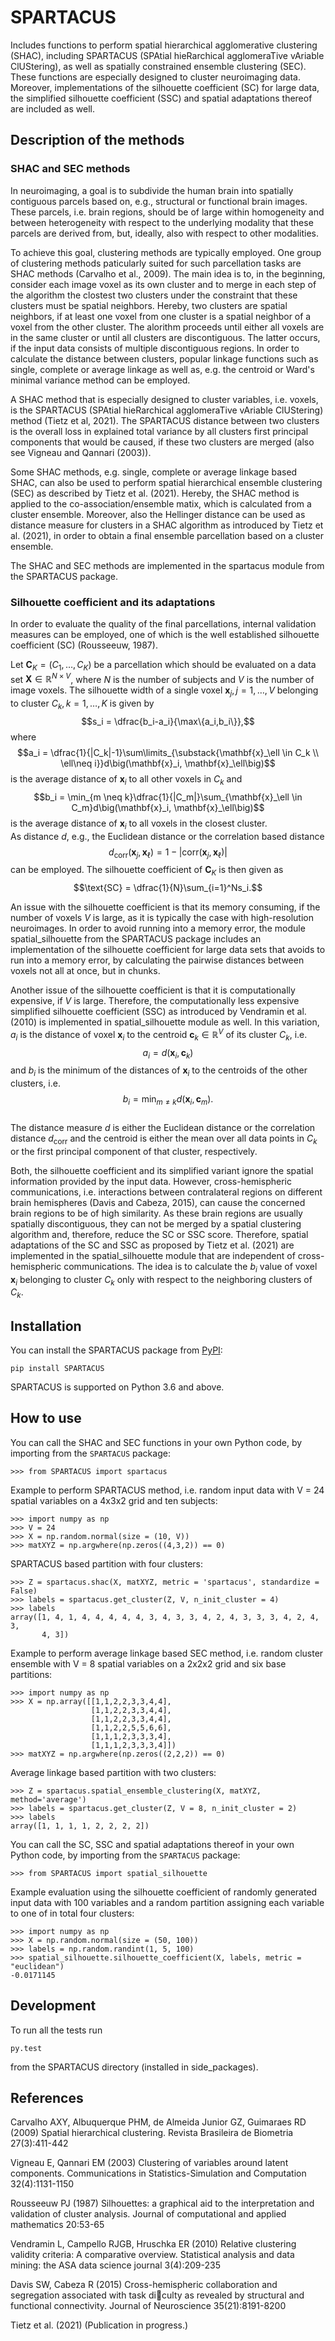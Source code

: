 # SPARTACUS
Includes functions to perform spatial hierarchical agglomerative clustering (SHAC),
including SPARTACUS (SPAtial hieRarchical agglomeraTive vAriable ClUStering), 
as well as spatially constrained ensemble clustering (SEC). These functions are 
especially designed to cluster neuroimaging data. Moreover, implementations of 
the silhouette coefficient (SC) for large data, the simplified silhouette 
coefficient (SSC) and spatial adaptations thereof are included as well. 

## Description of the methods

### SHAC and SEC methods 

In neuroimaging, a goal is to subdivide the human brain into spatially contiguous 
parcels based on, e.g., structural or functional brain images.
These parcels, i.e. brain regions, should be of large within homogeneity and between 
heterogeneity with respect to the underlying modality that these 
parcels are derived from, but, ideally, also with respect to other modalities.

To achieve this goal, clustering methods are typically employed. One group of 
clustering methods paticularly suited for such parcellation tasks are SHAC methods
(Carvalho et al., 2009). 
The main idea is to, in the beginning, consider each image voxel as its own cluster
and to merge in each step of the algorithm the clostest two clusters under the
constraint that these clusters must be spatial neighbors. Hereby, two clusters are 
spatial neighbors, if at least one voxel from one cluster is a spatial neighbor 
of a voxel from the other cluster. The alorithm proceeds until either all voxels are 
in the same cluster or until all clusters are discontiguous. The latter occurs,
if the input data consists of multiple discontiguous regions. In order to calculate
the distance between clusters, popular linkage functions such as single, complete 
or average linkage as well as, e.g. the centroid or Ward's minimal variance method
can be employed.

A SHAC method that is especially designed to cluster variables, i.e. voxels, is the SPARTACUS 
(SPAtial hieRarchical agglomeraTive vAriable ClUStering) method (Tietz et al, 2021).
The SPARTACUS distance between two clusters is the overall loss in explained 
total variance by all clusters first principal components that would be caused, 
if these two clusters are merged (also see Vigneau and Qannari (2003)).

Some SHAC methods, e.g. single, complete or average linkage based SHAC, can also 
be used to perform spatial hierarchical ensemble clustering (SEC) as described 
by Tietz et al. (2021). Hereby, the SHAC method is applied to the co-association/ensemble
matix, which is calculated from a cluster ensemble. Moreover, also the Hellinger 
distance can be used as distance measure for clusters in a SHAC algorithm as 
introduced by Tietz et al. (2021), in order to obtain a final ensemble parcellation 
based on a cluster ensemble. 

The SHAC and SEC methods are implemented in the spartacus module from the SPARTACUS
package.

### Silhouette coefficient and its adaptations

In order to evaluate the quality of the final parcellations, internal validation
measures can be employed, one of which is the well established silhouette 
coefficient (SC) (Rousseeuw, 1987). 

Let $\mathbf{C}_K=(C_1,\ldots,C_K)$ be a parcellation which should be evaluated 
on a data set $\mathbf{X}\in \mathbb{R}^{N\times V}$, where $N$ is the number of 
subjects and $V$ is the number of image voxels. The silhouette width of a single 
voxel $\mathbf{x}_j, j=1,\ldots,V$ belonging to cluster $C_k, k=1,\ldots,K$ 
is given by
$$s_i = \dfrac{b_i-a_i}{\max\{a_i,b_i\}},$$
where
$$a_i = \dfrac{1}{|C_k|-1}\sum\limits_{\substack{\mathbf{x}_\ell \in C_k \\ \ell\neq i}}d\big(\mathbf{x}_i, \mathbf{x}_\ell\big)$$
is the average distance of $\mathbf{x}_i$ to all other voxels in $C_k$ and 
$$b_i = \min_{m \neq k}\dfrac{1}{|C_m|}\sum_{\mathbf{x}_\ell \in C_m}d\big(\mathbf{x}_i, \mathbf{x}_\ell\big)$$
is the average distance of $\mathbf{x}_i$ to all voxels in the closest cluster.  
As distance $d$, e.g., the Euclidean distance or the correlation based distance
$$d_\text{corr}(\mathbf{x}_j,\mathbf{x}_\ell)=1-|\text{corr}(\mathbf{x}_j,\mathbf{x}_\ell)|$$ 
can be employed. 
The silhouette coefficient of $\mathbf{C}_K$ is then given as
$$\text{SC} = \dfrac{1}{N}\sum_{i=1}^Ns_i.$$

An issue with the silhouette coefficient is that its memory consuming, if the 
number of voxels $V$ is large, as it is typically the case with high-resolution 
neuroimages. In order to avoid running into a memory error, the module 
spatial_silhouette from the SPARTACUS package includes an implementation 
of the silhouette coefficient for large data sets that avoids to run into a memory 
error, by calculating the pairwise distances between voxels not all at once, but 
in chunks. 

Another issue of the silhouette coefficient is that it is computationally expensive,
if $V$ is large. Therefore, the computationally less expensive simplified silhouette 
coefficient (SSC) as introduced by Vendramin et al. (2010) is implemented in 
spatial_silhouette module as well.
In this variation, $a_i$ is the distance of voxel $\mathbf{x}_i$ to the 
centroid $\mathbf{c}_k \in \mathbb{R}^V$ of its cluster $C_k$, i.e.
$$a_i = d(\mathbf{x}_i, \mathbf{c}_k)$$
and $b_i$ is the minimum of the distances of $\mathbf{x}_i$ to the centroids 
of the other clusters, i.e.
$$b_i = \min_{m\neq k}d(\mathbf{x}_i,  \mathbf{c}_m).$$  
The distance measure $d$ is either the Euclidean distance or the correlation
distance $d_\text{corr}$ and the centroid is either the mean over all data points 
in $C_k$ or the first principal component of that cluster, respectively.   

Both, the silhouette coefficient and its simplified variant ignore the spatial 
information provided by the input data. However, cross-hemispheric communications,
i.e. interactions between contralateral regions on different brain hemispheres
(Davis and Cabeza, 2015), can cause the concerned brain regions to be of high 
similarity. As these brain regions are usually spatially discontiguous, they can
not be merged by a spatial clustering algorithm and, therefore, reduce the
SC or SSC score. Therefore, spatial adaptations of the SC and SSC as proposed 
by Tietz et al. (2021) are implemented in the spatial_silhouette module that are 
independent of cross-hemispheric communications. The idea is to calculate 
the $b_i$ value of voxel $\mathbf{x}_i$ belonging to cluster $C_k$ only with 
respect to the neighboring clusters of $C_k$. 


## Installation

You can install the SPARTACUS package from [PyPI](https://pypi.org/project/SPARTACUS/):

    pip install SPARTACUS

SPARTACUS is supported on Python 3.6 and above.

## How to use

You can call the SHAC and SEC functions in your own Python code, by importing 
from the `SPARTACUS` package:

    >>> from SPARTACUS import spartacus

Example to perform SPARTACUS method, i.e. random input data with V = 24 spatial 
variables on a 4x3x2 grid and ten subjects:
    
    >>> import numpy as np
    >>> V = 24
    >>> X = np.random.normal(size = (10, V))
    >>> matXYZ = np.argwhere(np.zeros((4,3,2)) == 0)
    
SPARTACUS based partition with four clusters:
        
    >>> Z = spartacus.shac(X, matXYZ, metric = 'spartacus', standardize = False)
    >>> labels = spartacus.get_cluster(Z, V, n_init_cluster = 4)
    >>> labels
    array([1, 4, 1, 4, 4, 4, 4, 4, 3, 4, 3, 3, 4, 2, 4, 3, 3, 3, 4, 2, 4, 3, 
           4, 3])
           
Example to perform average linkage based SEC method, i.e. random cluster ensemble 
with V = 8 spatial variables on a 2x2x2 grid and six base partitions:           
    
    >>> import numpy as np    
    >>> X = np.array([[1,1,2,2,3,3,4,4],
                      [1,1,2,2,3,3,4,4],
                      [1,1,2,2,3,3,4,4],
                      [1,1,2,2,5,5,6,6],
                      [1,1,1,2,3,3,3,4],
                      [1,1,1,2,3,3,3,4]])
    >>> matXYZ = np.argwhere(np.zeros((2,2,2)) == 0)
    
Average linkage based partition with two clusters:
        
    >>> Z = spartacus.spatial_ensemble_clustering(X, matXYZ, method='average')
    >>> labels = spartacus.get_cluster(Z, V = 8, n_init_cluster = 2)
    >>> labels
    array([1, 1, 1, 1, 2, 2, 2, 2])
    

You can call the SC, SSC and spatial adaptations thereof in your own Python code, 
by importing from the `SPARTACUS` package:

    >>> from SPARTACUS import spatial_silhouette

Example evaluation using the silhouette coefficient of randomly generated input 
data with 100 variables and a random partition assigning each variable to one 
of in total four clusters:
    
    >>> import numpy as np
    >>> X = np.random.normal(size = (50, 100))
    >>> labels = np.random.randint(1, 5, 100)
    >>> spatial_silhouette.silhouette_coefficient(X, labels, metric = "euclidean")   
    -0.0171145
    
## Development

To run all the tests run

    py.test 

from the SPARTACUS directory (installed in side_packages). 
    
## References

Carvalho AXY, Albuquerque PHM, de Almeida Junior GZ, Guimaraes RD (2009)
        Spatial hierarchical clustering. Revista Brasileira de Biometria 
        27(3):411-442
        
Vigneau E, Qannari EM (2003) Clustering of variables around latent components.
        Communications in Statistics-Simulation and Computation 32(4):1131-1150

Rousseeuw PJ (1987) Silhouettes: a graphical aid to the interpretation and 
        validation of cluster analysis. Journal of computational and applied 
        mathematics 20:53-65
        
Vendramin L, Campello RJGB, Hruschka ER (2010) Relative clustering validity 
        criteria: A comparative overview. Statistical analysis and data mining: 
        the ASA data science journal 3(4):209-235
        
Davis SW, Cabeza R (2015) Cross-hemispheric collaboration and segregation associated
        with task diculty as revealed by structural and functional connectivity.
        Journal of Neuroscience 35(21):8191-8200
        
Tietz et al. (2021) (Publication in progress.)    
    